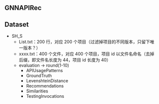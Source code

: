 ## GNNAPIRec

## Dataset
- SH_S
  - List.txt：200 行，对应 200 个项目（过滤掉项目的不同版本，只留下唯一版本？）
  - xxxx.txt：400 个文件，对应 400 个项目，项目 id 以文件名命名（去掉后缀，即文件名长度为 44，项目 id 长度为 40）
  - evaluation -> round(1-10)
    - APIUsagePatterns
    - GroundTruth
    - LevenshteinDistance
    - Recommendations
    - Similarities
    - TestingInvocations